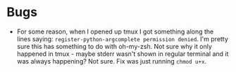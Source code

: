 
# Bugs
- For some reason, when I opened up tmux I got something along the lines saying: `register-python-argcomplete permission denied`. I'm pretty sure this has something to do with oh-my-zsh. Not sure why it only happened in tmux - maybe stderr wasn't shown in regular terminal and it was always happening? Not sure. Fix was just running `chmod u+x`.
